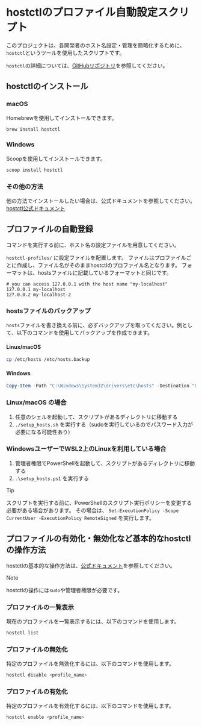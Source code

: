 # hostctlのプロファイル自動設定スクリプト

このプロジェクトは、各開発者のホスト名設定・管理を簡略化するために、`hostctl`というツールを使用したスクリプトです。

`hostctl`の詳細については、[GitHubリポジトリ](https://github.com/guumaster/hostctl)を参照してください。

## hostctlのインストール

### macOS
Homebrewを使用してインストールできます。
```bash
brew install hostctl
```

### Windows
Scoopを使用してインストールできます。
```powershell
scoop install hostctl
```

### その他の方法
他の方法でインストールしたい場合は、公式ドキュメントを参照してください。
[hostctl公式ドキュメント](https://guumaster.github.io/hostctl/docs/installation/)

## プロファイルの自動登録

コマンドを実行する前に、ホスト名の設定ファイルを用意してください。

`hostctl-profiles/` に設定ファイルを配置します。
ファイルはプロファイルごとに作成し、ファイル名がそのままhostctlのプロファイル名となります。
フォーマットは、hostsファイルに記載しているフォーマットと同じです。

```
# you can access 127.0.0.1 with the host name "my-localhost"
127.0.0.1 my-localhost
127.0.0.2 my-localhost-2
```

### hostsファイルのバックアップ

`hosts`ファイルを書き換える前に、必ずバックアップを取ってください。例として、以下のコマンドを使用してバックアップを作成できます。

#### Linux/macOS
```bash
cp /etc/hosts /etc/hosts.backup
```

#### Windows
```powershell
Copy-Item -Path "C:\Windows\System32\drivers\etc\hosts" -Destination "C:\Windows\System32\drivers\etc\hosts.backup"
```

### Linux/macOS の場合

1. 任意のシェルを起動して、スクリプトがあるディレクトリに移動する
2. `./setup_hosts.sh` を実行する（sudoを実行しているのでパスワード入力が必要になる可能性あり）

### WindowsユーザーでWSL2上のLinuxを利用している場合

1. 管理者権限でPowerShellを起動して、スクリプトがあるディレクトリに移動する
2. `.\setup_hosts.ps1` を実行する

> [!TIP]
> スクリプトを実行する前に、PowerShellのスクリプト実行ポリシーを変更する必要がある場合があります。
> その場合は、 `Set-ExecutionPolicy -Scope CurrentUser -ExecutionPolicy RemoteSigned` を実行します。

## プロファイルの有効化・無効化など基本的なhostctlの操作方法

hostctlの基本的な操作方法は、[公式ドキュメント](https://guumaster.github.io/hostctl/docs/getting-started/)を参照してください。

> [!NOTE]
> hostctlの操作には`sudo`や管理者権限が必要です。

### プロファイルの一覧表示

現在のプロファイルを一覧表示するには、以下のコマンドを使用します。

```bash
hostctl list
```

### プロファイルの無効化

特定のプロファイルを無効化するには、以下のコマンドを使用します。

```bash
hostctl disable <profile_name>
```

### プロファイルの有効化

特定のプロファイルを有効化するには、以下のコマンドを使用します。

```bash
hostctl enable <profile_name>
```
